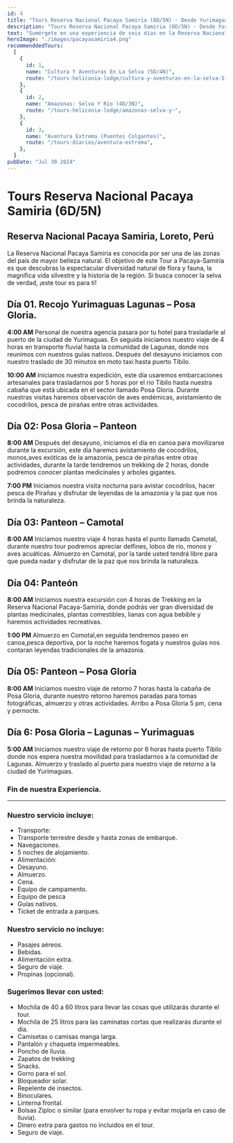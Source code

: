 ```yaml
---
id: 4
title: "Tours Reserva Nacional Pacaya Samiria (6D/5N) - Desde Yurimaguas"
description: "Tours Reserva Nacional Pacaya Samiria (6D/5N) - Desde Yurimaguas"
text: "Sumérgete en una experiencia de seis días en la Reserva Nacional Pacaya Samiria, explorando sus maravillas naturales y culturales desde Yurimaguas."
heroImage: "./images/pacayasamiria4.png"
recommenddedTours:
  [
    {
      id: 1,
      name: "Cultura Y Aventuras En La Selva (5D/4N)",
      route: "/tours-heliconia-lodge/cultura-y-aventuras-en-la-selva-5-dias-4-noches",
    },
    {
      id: 2,
      name: "Amazonas: Selva Y Río (4D/3N)",
      route: "/tours-heliconia-lodge/amazonas-selva-y-",
    },
    {
      id: 3,
      name: "Aventura Extrema (Puentes Colgantes)",
      route: "/tours-diarios/aventura-extrema",
    },
  ]
pubDate: "Jul 30 2024"
---
```


# Tours Reserva Nacional Pacaya Samiria (6D/5N)

## Reserva Nacional Pacaya Samiria, Loreto, Perú

La Reserva Nacional Pacaya Samiria es conocida por ser una de las zonas del país de mayor belleza natural. El objetivo de este Tour a Pacaya-Samiria es que descubras la espectacular diversidad natural de flora y fauna, la magnífica vida silvestre y la historia de la región. Si busca conocer la selva de verdad, ¡este tour es para ti!

## Día 01. Recojo Yurimaguas Lagunas – Posa Gloria.

**4:00 AM** Personal de nuestra agencia pasara por tu hotel para trasladarle al puerto de la ciudad de Yurimaguas. En seguida iniciamos nuestro viaje de 4 horas en transporte fluvial hasta la comunidad de Lagunas, donde nos reunimos con nuestros guías nativos. Después del desayuno iniciamos con nuestro traslado de 30 minutos en moto taxi hasta puerto Tibilo.

**10:00 AM** Iniciamos nuestra expedición, este día usaremos embarcaciones artesanales para trasladarnos por 5 horas por el rio Tibilo hasta nuestra cabaña que está ubicada en el sector llamado Posa Gloria. Durante nuestras visitas haremos observación de aves endémicas, avistamiento de cocodrilos, pesca de pirañas entre otras actividades.

## Día 02: Posa Gloria – Panteon

**8:00 AM** Después del desayuno, iniciamos el día en canoa para movilizarse durante la excursión, este día haremos avistamiento de cocodrilos, monos,aves exóticas de la amazonia, pesca de pirañas entre otras actividades, durante la tarde tendremos un trekking de 2 horas, donde podremos conocer plantas medicinales y arboles gigantes.

**7:00 PM** Iniciamos nuestra visita nocturna para avistar cocodrilos, hacer pesca de Pirañas y disfrutar de leyendas de la amazonia y la paz que nos brinda la naturaleza.

## Día 03: Panteon – Camotal

**8:00 AM** Iniciamos nuestro viaje 4 horas hasta el punto llamado Camotal, durante nuestro tour podremos apreciar delfines, lobos de rio, monos y aves acuáticas. Almuerzo en Camotal, por la tarde usted tendrá libre para que pueda nadar y disfrutar de la paz que nos brinda la naturaleza.

## Día 04: Panteón

**8:00 AM** Iniciamos nuestra excursión con 4 horas de Trekking en la Reserva Nacional Pacaya-Samiria, donde podrás ver gran diversidad de plantas medicinales, plantas comestibles, lianas con agua bebible y haremos actividades recreativas.

**1:00 PM** Almuerzo en Comotal,en seguida tendremos paseo en canoa,pesca deportiva, por la noche haremos fogata y nuestros guías nos contaran leyendas tradicionales de la amazonia.

## Día 05: Panteon – Posa Gloria

**8:00 AM** Iniciamos nuestro viaje de retorno 7 horas hasta la cabaña de Posa Gloria, durante nuestro retorno haremos paradas para tomas fotográficas, almuerzo y otras actividades. Arribo a Posa Gloria 5 pm, cena y pernocte.

## Día 6: Posa Gloria – Lagunas – Yurimaguas

**5:00 AM** Iniciamos nuestro viaje de retorno por 6 horas hasta puerto Tibilo donde nos espera nuestra movilidad para trasladarnos a la comunidad de Lagunas. Almuerzo y traslado al puerto para nuestro viaje de retorno a la ciudad de Yurimaguas.

### Fin de nuestra Experiencia.

---

### Nuestro servicio incluye:

- Transporte:
- Transporte terrestre desde y hasta zonas de embarque.
- Navegaciones.
- 5 noches de alojamiento.
- Alimentación:
- Desayuno.
- Almuerzo.
- Cena.
- Equipo de campamento.
- Equipo de pesca
- Guías nativos.
- Ticket de entrada a parques.

### Nuestro servicio no incluye:

- Pasajes aéreos.
- Bebidas.
- Alimentación extra.
- Seguro de viaje.
- Propinas (opcional).

### Sugerimos llevar con usted:

- Mochila de 40 a 60 litros para llevar las cosas que utilizarás durante el tour.
- Mochila de 25 litros para las caminatas cortas que realizarás durante el día.
- Camisetas o camisas manga larga.
- Pantalón y chaqueta impermeables.
- Poncho de lluvia.
- Zapatos de trekking
- Snacks.
- Gorro para el sol.
- Bloqueador solar.
- Repelente de insectos.
- Binoculares.
- Linterna frontal.
- Bolsas Ziploc o similar (para envolver tu ropa y evitar mojarla en caso de lluvia).
- Dinero extra para gastos no incluidos en el tour.
- Seguro de viaje.
